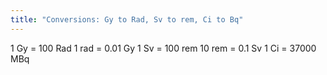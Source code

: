 ```yaml
---
title: "Conversions: Gy to Rad, Sv to rem, Ci to Bq"
---
```

1 Gy = 100 Rad
1 rad = 0.01 Gy
1 Sv = 100 rem
10 rem = 0.1 Sv
1 Ci = 37000 MBq

